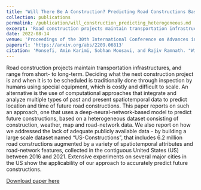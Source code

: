 ```yaml
---
title: "Will There Be A Construction? Predicting Road Constructions Based On Heterogeneous Spatiotemporal Data"
collection: publications
permalink: /publication/will_construction_predicting_heterogeneous.md
excerpt: 'Road construction projects maintain transportation infrastructures, and range from short- to long-term. Deciding what the next construction project is and when it is to be scheduled is traditionally done through inspection by humans using special equipment, which is costly and difficult to scale. An alternative is the use of computational approaches that integrate and analyze multiple types of past and present spatiotemporal data to predict location and time of future road constructions. This paper reports on such an approach, one that uses a deep-neural-network-based model to predict future constructions, based on a heterogeneous dataset consisting of construction, weather, map and road-network data. We also report on how we addressed the lack of adequate publicly available data - by building a large scale dataset named “US-Constructions”, that includes 6.2 million road constructions augmented by a variety of spatiotemporal attributes and road-network features, collected in the contiguous United States (US) between 2016 and 2021. Extensive experiments on several major cities in the US show the applicability of our approach to accurately predict future constructions.'
date: 2022-08-14
venue: 'Proceedings of the 30th International Conference on Advances in Geographic Information Systems. 2022'
paperurl: 'https://arxiv.org/abs/2209.06813'
citation: 'Monsefi, Amin Karimi, Sobhan Moosavi, and Rajiv Ramnath. "Will there be a construction? Predicting road constructions based on heterogeneous spatiotemporal data." Proceedings of the 30th International Conference on Advances in Geographic Information Systems. 2022.'
---
```

Road construction projects maintain transportation infrastructures, and range from short- to long-term. Deciding what the next construction project is and when it is to be scheduled is traditionally done through inspection by humans using special equipment, which is costly and difficult to scale. An alternative is the use of computational approaches that integrate and analyze multiple types of past and present spatiotemporal data to predict location and time of future road constructions. This paper reports on such an approach, one that uses a deep-neural-network-based model to predict future constructions, based on a heterogeneous dataset consisting of construction, weather, map and road-network data. We also report on how we addressed the lack of adequate publicly available data - by building a large scale dataset named “US-Constructions”, that includes 6.2 million road constructions augmented by a variety of spatiotemporal attributes and road-network features, collected in the contiguous United States (US) between 2016 and 2021. Extensive experiments on several major cities in the US show the applicability of our approach to accurately predict future constructions.

[Download paper here](https://arxiv.org/abs/2209.06813)
